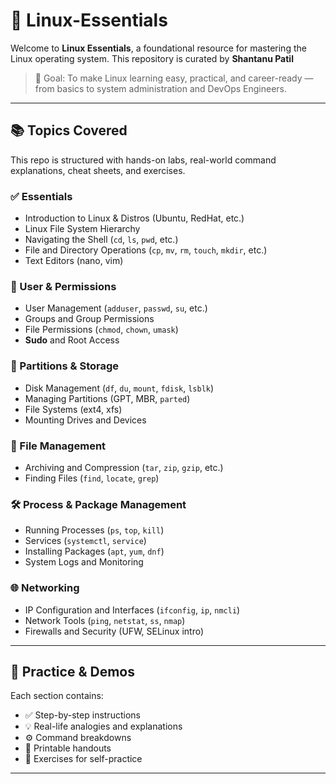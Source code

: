# 🐧 Linux-Essentials

Welcome to **Linux Essentials**, a foundational resource for mastering the Linux operating system. This repository is curated by **Shantanu Patil**

> 🎯 Goal: To make Linux learning easy, practical, and career-ready — from basics to system administration and DevOps Engineers.

---

## 📚 Topics Covered

This repo is structured with hands-on labs, real-world command explanations, cheat sheets, and exercises.

### ✅ Essentials
- Introduction to Linux & Distros (Ubuntu, RedHat, etc.)
- Linux File System Hierarchy
- Navigating the Shell (`cd`, `ls`, `pwd`, etc.)
- File and Directory Operations (`cp`, `mv`, `rm`, `touch`, `mkdir`, etc.)
- Text Editors (nano, vim)

### 🔐 User & Permissions
- User Management (`adduser`, `passwd`, `su`, etc.)
- Groups and Group Permissions
- File Permissions (`chmod`, `chown`, `umask`)
- **Sudo** and Root Access

### 📁 Partitions & Storage
- Disk Management (`df`, `du`, `mount`, `fdisk`, `lsblk`)
- Managing Partitions (GPT, MBR, `parted`)
- File Systems (ext4, xfs)
- Mounting Drives and Devices

### 📂 File Management
- Archiving and Compression (`tar`, `zip`, `gzip`, etc.)
- Finding Files (`find`, `locate`, `grep`)

### 🛠️ Process & Package Management
- Running Processes (`ps`, `top`, `kill`)
- Services (`systemctl`, `service`)
- Installing Packages (`apt`, `yum`, `dnf`)
- System Logs and Monitoring

### 🌐 Networking
- IP Configuration and Interfaces (`ifconfig`, `ip`, `nmcli`)
- Network Tools (`ping`, `netstat`, `ss`, `nmap`)
- Firewalls and Security (UFW, SELinux intro)

---

## 🧪 Practice & Demos

Each section contains:
- ✅ Step-by-step instructions
- 💡 Real-life analogies and explanations
- ⚙️ Command breakdowns
- 📄 Printable handouts
- 📝 Exercises for self-practice

---
